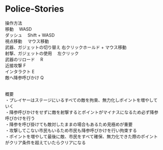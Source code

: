 # Police-Stories
操作方法<br>
移動　                      WASD<br>
ダッシュ　                  Shift + WASD<br>
視点移動　                  マウス移動<br>
武器、ガジェットの切り替え    右クリックホールド + マウス移動<br>
射撃、ガジェットの使用　      左クリック<br>
武器のリロード　              R<br>
近接攻撃                     F<br>
インタラクト                 E<br>
敵へ降参呼びかけ              Q<br>
 <br>
 <br>
概要 <br>
・プレイヤーはステージにいるすべての敵を拘束、無力化しポイントを増やしていく<br>
・降参呼びかけをせずに敵を射撃するとポイントがマイナスになるため必ず降参呼びかけを行う<br>
・降参を呼び掛けても敵対したままの場合もあるため見極めが重要<br>
・攻撃してこない市民もいるため市民も降参呼びかけを行い拘束する<br>
・ポイントを増やして最後に敵、市民をすべて確保、無力化できた際のポイントがクリア条件を超えていたらクリアになる<br>
